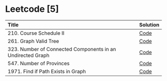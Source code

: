 # Leetcode [5]

| Title                                                      | Solution                                                                                                                                                     |
| :--------------------------------------------------------- | :----------------------------------------------------------------------------------------------------------------------------------------------------------- |
| 210. Course Schedule II                                    | [Code](https://github.com/mvganeshkumar06/data-structures-and-algorithms/tree/main/leetcode/solutions/course-schedule-II)                                    |
| 261. Graph Valid Tree                                      | [Code](https://github.com/mvganeshkumar06/data-structures-and-algorithms/tree/main/leetcode/solutions/graph-valid-tree)                                      |
| 323. Number of Connected Components in an Undirected Graph | [Code](https://github.com/mvganeshkumar06/data-structures-and-algorithms/tree/main/leetcode/solutions/number-of-connected-components-in-an-undirected-graph) |
| 547. Number of Provinces                                   | [Code](https://github.com/mvganeshkumar06/data-structures-and-algorithms/tree/main/leetcode/solutions/number-of-provinces)                                   |
| 1971. Find if Path Exists in Graph                         | [Code](https://github.com/mvganeshkumar06/data-structures-and-algorithms/tree/main/leetcode/solutions/find-if-path-exists-in-graph)                          |